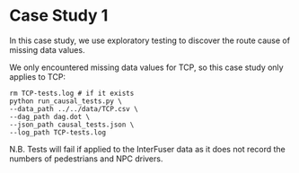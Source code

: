 # Case Study 1
In this case study, we use exploratory testing to discover the route cause of missing data values.

We only encountered missing data values for TCP, so this case study only applies to TCP:
```
rm TCP-tests.log # if it exists
python run_causal_tests.py \
--data_path ../../data/TCP.csv \
--dag_path dag.dot \
--json_path causal_tests.json \
--log_path TCP-tests.log
```

N.B. Tests will fail if applied to the InterFuser data as it does not record the numbers of pedestrians and NPC drivers.
